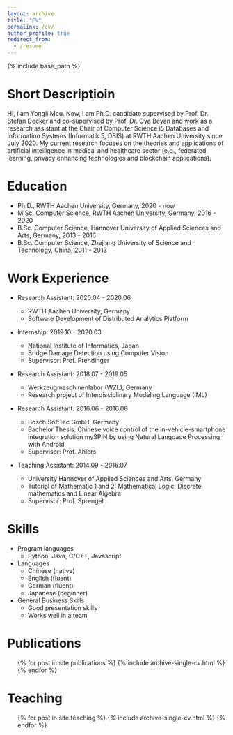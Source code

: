 ```yaml
---
layout: archive
title: "CV"
permalink: /cv/
author_profile: true
redirect_from:
  - /resume
---
```


{% include base_path %}

Short Descriptioin
======
Hi, I am Yongli Mou. Now, I am Ph.D. candidate supervised by Prof. Dr. Stefan Decker and co-supervised by Prof. Dr. Oya Beyan and work as a research assistant at the Chair of Computer Science i5 Databases and Information Systems (Informatik 5, DBIS) at RWTH Aachen University since July 2020. My current research focuses on the theories and applications of artificial intelligence in medical and healthcare sector (e.g., federated learning, privacy enhancing technologies and blockchain applications).

Education
======
* Ph.D., RWTH Aachen University, Germany, 2020 - now
* M.Sc. Computer Science, RWTH Aachen University, Germany, 2016 - 2020
* B.Sc. Computer Science, Hannover University of Applied Sciences and Arts, Germany, 2013 - 2016
* B.Sc. Computer Science, Zhejiang University of Science and Technology, China, 2011 - 2013

Work Experience
======
* Research Assistant: 2020.04 - 2020.06
  * RWTH Aachen University, Germany
  * Software Development of Distributed Analytics Platform

* Internship: 2019.10 - 2020.03
  * National Institute of Informatics, Japan
  * Bridge Damage Detection using Computer Vision
  * Supervisor: Prof. Prendinger

* Research Assistant: 2018.07 - 2019.05 
  * Werkzeugmaschinenlabor (WZL), Germany
  * Research project of Interdisciplinary Modeling Language (IML)

* Research Assistant: 2016.06 - 2016.08 
  * Bosch SoftTec GmbH, Germany
  * Bachelor Thesis: Chinese voice control of the in-vehicle-smartphone integration solution mySPIN by using Natural Language Processing with Android
  * Supervisor: Prof. Ahlers

* Teaching Assistant: 2014.09 - 2016.07
  * University Hannover of Applied Sciences and Arts, Germany
  * Tutorial of Mathematic 1 and 2: Mathematical Logic, Discrete mathematics and Linear Algebra
  * Supervisor: Prof. Sprengel
  
Skills
======
* Program languages
  * Python, Java, C/C++, Javascript
* Languages
  * Chinese (native)
  * English (fluent)
  * German (fluent)
  * Japanese (beginner)
* General Business Skills
  * Good presentation skills
  * Works well in a team

Publications
======
  <ul>{% for post in site.publications %}
    {% include archive-single-cv.html %}
  {% endfor %}</ul>
  
<!-- 
Talks
======
  <ul>{% for post in site.talks %}
    {% include archive-single-talk-cv.html %}
  {% endfor %}</ul> 
-->
  
Teaching
======
  <ul>{% for post in site.teaching %}
    {% include archive-single-cv.html %}
  {% endfor %}</ul>

<!--
Service and leadership
======
* Currently signed in to 43 different slack teams 
-->
